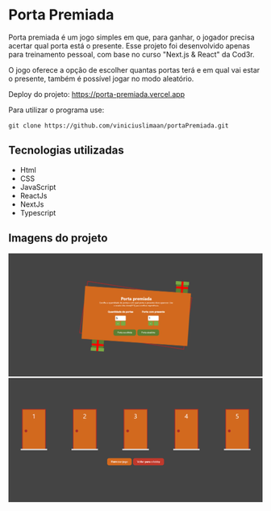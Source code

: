 # Porta Premiada
Porta premiada é um jogo simples em que, para ganhar, o jogador precisa acertar qual porta está o presente. Esse projeto foi desenvolvido apenas para treinamento pessoal, com base no curso "Next.js & React" da Cod3r.

O jogo oferece a opção de escolher quantas portas terá e em qual vai estar o presente, também é possível jogar no modo aleatório. 

Deploy do projeto: https://porta-premiada.vercel.app

Para utilizar o programa use: 

```
git clone https://github.com/viniciuslimaan/portaPremiada.git
```

## Tecnologias utilizadas
* Html
* CSS
* JavaScript
* ReactJs
* NextJs
* Typescript

## Imagens do projeto
![Menu](./public/project1.png)
![Jogo](./public/project2.png)
